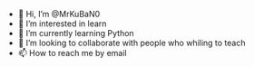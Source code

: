 - 👋 Hi, I’m @MrKuBaN0
- 👀 I’m interested in learn
- 🌱 I’m currently learning Python
- 💞️ I’m looking to collaborate with people who whiling to teach
- 📫 How to reach me by email

<!---
MrKuBaN0/MrKuBaN0 is a ✨ special ✨ repository because its `README.md` (this file) appears on your GitHub profile.
You can click the Preview link to take a look at your changes.
--->
